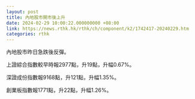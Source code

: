 ```yaml
---
layout: post
title: 內地股市開市後上升
date: 2024-02-29 10:00:22.000000000 +08:00
link: https://news.rthk.hk/rthk/ch/component/k2/1742417-20240229.htm
categories: rthk
---
```


內地股市昨日急跌後反彈。

上證綜合指數較早時報2977點，升19點，升幅0.67%。

深證成份指數報9168點，升121點，升幅1.35%。

創業板指數報1771點，升22點，升幅1.26%。
